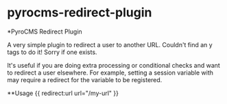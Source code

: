 pyrocms-redirect-plugin
=======================

*PyroCMS Redirect Plugin

A very simple plugin to redirect a user to another URL. Couldn't find an y tags to do it! Sorry if one exists. 

It's useful if you are doing extra processing or conditional checks and want to redirect a user elsewhere. For example, setting a session variable with  may require a redirect for the variable to be registered.

**Usage
{{ redirect:url url="/my-url" }}
